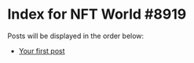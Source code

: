# Index for NFT World #8919
Posts will be displayed in the order below:

- [Your first post](./001-first.md)

